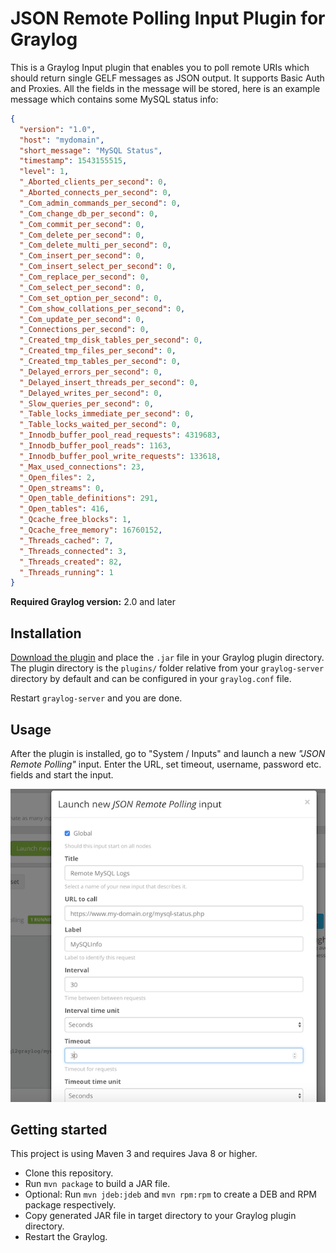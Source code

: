 # JSON Remote Polling Input Plugin for Graylog

<!-- [![Build Status](https://travis-ci.org/https://github.com/smxsm/graylog-json-remote-poll.svg?branch=master)](https://travis-ci.org/https://github.com/smxsm/graylog-json-remote-poll) -->

This is a Graylog Input plugin that enables you to poll remote URIs which should return single GELF messages as JSON output.
It supports Basic Auth and Proxies.
All the fields in the message will be stored, here is an example message which contains some MySQL status info:

```json
{
  "version": "1.0",
  "host": "mydomain",
  "short_message": "MySQL Status",
  "timestamp": 1543155515,
  "level": 1,
  "_Aborted_clients_per_second": 0,
  "_Aborted_connects_per_second": 0,
  "_Com_admin_commands_per_second": 0,
  "_Com_change_db_per_second": 0,
  "_Com_commit_per_second": 0,
  "_Com_delete_per_second": 0,
  "_Com_delete_multi_per_second": 0,
  "_Com_insert_per_second": 0,
  "_Com_insert_select_per_second": 0,
  "_Com_replace_per_second": 0,
  "_Com_select_per_second": 0,
  "_Com_set_option_per_second": 0,
  "_Com_show_collations_per_second": 0,
  "_Com_update_per_second": 0,
  "_Connections_per_second": 0,
  "_Created_tmp_disk_tables_per_second": 0,
  "_Created_tmp_files_per_second": 0,
  "_Created_tmp_tables_per_second": 0,
  "_Delayed_errors_per_second": 0,
  "_Delayed_insert_threads_per_second": 0,
  "_Delayed_writes_per_second": 0,
  "_Slow_queries_per_second": 0,
  "_Table_locks_immediate_per_second": 0,
  "_Table_locks_waited_per_second": 0,
  "_Innodb_buffer_pool_read_requests": 4319683,
  "_Innodb_buffer_pool_reads": 1163,
  "_Innodb_buffer_pool_write_requests": 133618,
  "_Max_used_connections": 23,
  "_Open_files": 2,
  "_Open_streams": 0,
  "_Open_table_definitions": 291,
  "_Open_tables": 416,
  "_Qcache_free_blocks": 1,
  "_Qcache_free_memory": 16760152,
  "_Threads_cached": 7,
  "_Threads_connected": 3,
  "_Threads_created": 82,
  "_Threads_running": 1
}
```

**Required Graylog version:** 2.0 and later

Installation
------------

[Download the plugin](https://github.com/https://github.com/smxsm/graylog-json-remote-poll/releases)
and place the `.jar` file in your Graylog plugin directory. The plugin directory
is the `plugins/` folder relative from your `graylog-server` directory by default
and can be configured in your `graylog.conf` file.

Restart `graylog-server` and you are done.

Usage
-----

After the plugin is installed, go to "System / Inputs" and launch a new _"JSON Remote Polling"_ input.
Enter the URL, set timeout, username, password etc. fields and start the input.

![JRP Input](JRP_Input.png)

Getting started
---------------

This project is using Maven 3 and requires Java 8 or higher.

* Clone this repository.
* Run `mvn package` to build a JAR file.
* Optional: Run `mvn jdeb:jdeb` and `mvn rpm:rpm` to create a DEB and RPM package respectively.
* Copy generated JAR file in target directory to your Graylog plugin directory.
* Restart the Graylog.

